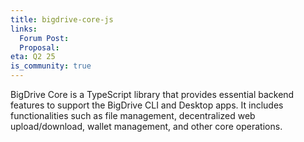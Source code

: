 ```yaml
---
title: bigdrive-core-js
links:
  Forum Post:
  Proposal:
eta: Q2 25
is_community: true
---
```


BigDrive Core is a TypeScript library that provides essential backend features to support the BigDrive CLI and Desktop apps. It includes functionalities such as file management, decentralized web upload/download, wallet management, and other core operations.